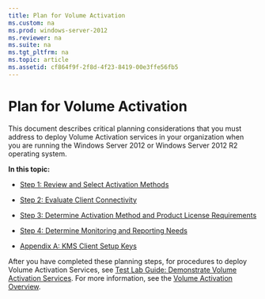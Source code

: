 ```yaml
---
title: Plan for Volume Activation
ms.custom: na
ms.prod: windows-server-2012
ms.reviewer: na
ms.suite: na
ms.tgt_pltfrm: na
ms.topic: article
ms.assetid: cf864f9f-2f8d-4f23-8419-00e3ffe56fb5
---
```

# Plan for Volume Activation
This document describes critical planning considerations that you must address to deploy Volume Activation services in your organization when you are running the  Windows Server 2012  or  Windows Server 2012 R2  operating system.

**In this topic:**

-   [Step 1: Review and Select Activation Methods](Step-1--Review-and-Select-Activation-Methods.md)

-   [Step 2: Evaluate Client Connectivity](plan-for-volume-activation/Step-2--Evaluate-Client-Connectivity.md)

-   [Step 3: Determine Activation Method and Product License Requirements](plan-for-volume-activation/Step-3--Determine-Activation-Method-and-Product-License-Requirements.md)

-   [Step 4: Determine Monitoring and Reporting Needs](plan-for-volume-activation/Step-4--Determine-Monitoring-and-Reporting-Needs.md)

-   [Appendix A: KMS Client Setup Keys](plan-for-volume-activation/Appendix-A--KMS-Client-Setup-Keys.md)

After you have completed these planning steps, for procedures to deploy Volume Activation Services, see [Test Lab Guide: Demonstrate Volume Activation Services](plan-for-volume-activation/Test-Lab-Guide--Demonstrate-Volume-Activation-Services.md). For more information, see the [Volume Activation Overview](Volume-Activation-Overview.md).


